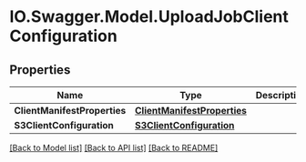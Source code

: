 # IO.Swagger.Model.UploadJobClientConfiguration
## Properties

Name | Type | Description | Notes
------------ | ------------- | ------------- | -------------
**ClientManifestProperties** | [**ClientManifestProperties**](ClientManifestProperties.md) |  | [optional] 
**S3ClientConfiguration** | [**S3ClientConfiguration**](S3ClientConfiguration.md) |  | [optional] 

[[Back to Model list]](../README.md#documentation-for-models) [[Back to API list]](../README.md#documentation-for-api-endpoints) [[Back to README]](../README.md)

